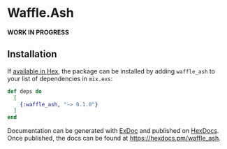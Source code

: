 # Waffle.Ash

**WORK IN PROGRESS**

## Installation

If [available in Hex](https://hex.pm/docs/publish), the package can be installed
by adding `waffle_ash` to your list of dependencies in `mix.exs`:

```elixir
def deps do
  [
    {:waffle_ash, "~> 0.1.0"}
  ]
end
```

Documentation can be generated with [ExDoc](https://github.com/elixir-lang/ex_doc)
and published on [HexDocs](https://hexdocs.pm). Once published, the docs can
be found at <https://hexdocs.pm/waffle_ash>.


